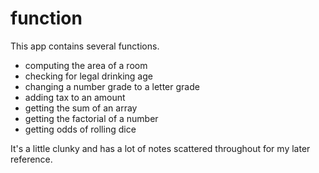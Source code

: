 function
========
This app contains several functions. 
- computing the area of a room
- checking for legal drinking age
- changing a number grade to a letter grade
- adding tax to an amount
- getting the sum of an array
- getting the factorial of a number
- getting odds of rolling dice

It's a little clunky and has a lot of notes scattered throughout for my later reference.
